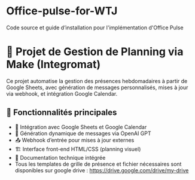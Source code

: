 # Office-pulse-for-WTJ
Code source et guide d’installation pour l'implémentation d'Office Pulse
# 📅 Projet de Gestion de Planning via Make (Integromat)

Ce projet automatise la gestion des présences hebdomadaires à partir de Google Sheets, avec génération de messages personnalisés, mises à jour via webhook, et intégration Google Calendar.

## 🔧 Fonctionnalités principales

- 🔗 Intégration avec Google Sheets et Google Calendar 
- 🧠 Génération dynamique de messages via OpenAI GPT
- 📤 Webhook d’entrée pour mises à jour externes
- 🏗 Interface front-end HTML/CSS (planning visuel)
- 📝 Documentation technique intégrée
- Tous les templates de grille de présence et fichier nécessaires sont disponibles sur google drive :  https://drive.google.com/drive/my-drive
